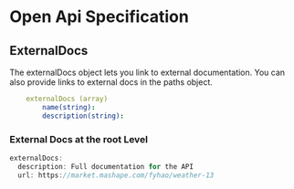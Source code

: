 # Open Api Specification 

## ExternalDocs 

The externalDocs object lets you link to external documentation. You can also provide links to external docs in the paths object.

```Yaml
    externalDocs (array)
        name(string):
        description(string):
```

### External Docs at the root Level
```javascript
externalDocs:
  description: Full documentation for the API
  url: https://market.mashape.com/fyhao/weather-13
```


